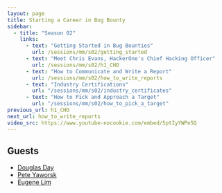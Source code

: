 ```yaml
---
layout: page
title: Starting a Career in Bug Bounty 
sidebar:
  - title: "Season 02"
    links:
      - text: "Getting Started in Bug Bounties"
        url: /sessions/mm/s02/getting_started
      - text: "Meet Chris Evans, HackerOne's Chief Hacking Officer"
        url: /sessions/mm/s02/h1_CHO
      - text: "How to Communicate and Write a Report"
        url: /sessions/mm/s02/how_to_write_reports
      - text: "Industry Certifications"
        url: "/sessions/mm/s02/industry_certificates"  
      - text: "How to Pick and Approach a Target"
        url: "/sessions/mm/s02/how_to_pick_a_target"   
previous_url: h1_CHO
next_url: how_to_write_reports
video_src: https://www.youtube-nocookie.com/embed/5ptIyYWPe5Q
---
```


Guests
-----------------

- [Douglas Day](https://twitter.com/the_arch_angel) 
- [Pete Yaworsk](https://twitter.com/yaworski)
- [Eugene Lim](https://twitter.com/spaceraccoon) 


